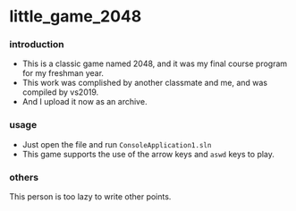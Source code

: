 # little_game_2048

### introduction
- This is a classic game named 2048, and it was my final course program for my freshman year.
- This work was complished by another classmate and me, and was compiled by vs2019. 
- And I upload it now as an archive.

### usage

- Just open the file and run `ConsoleApplication1.sln`
- This game supports the use of the arrow keys and `aswd` keys to play.

### others

This person is too lazy to write other points.
